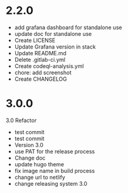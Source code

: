 
# 2.2.0

- add grafana dashboard for standalone use
- update doc for standalone use
- Create LICENSE
- Update Grafana version in stack
- Update README.md
- Delete .gitlab-ci.yml
- Create codeql-analysis.yml
- chore: add screenshot
- Create CHANGELOG

# 3.0.0

3.0 Refactor
- test commit
- test commit
- Version 3.0
- use PAT for the release process
- Change doc
- update hugo theme
- fix image name in build process
- change url to netlify
- change releasing system
3.0
  
